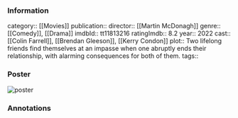 ### Information
category:: [[Movies]]
publication:: 
director:: [[Martin McDonagh]]
genre:: [[Comedy]], [[Drama]]
imdbId:: tt11813216
ratingImdb:: 8.2
year:: 2022
cast:: [[Colin Farrell]], [[Brendan Gleeson]], [[Kerry Condon]]
plot:: Two lifelong friends find themselves at an impasse when one abruptly ends their relationship, with alarming consequences for both of them.
tags::


### Poster
![poster](https://m.media-amazon.com/images/M/MV5BM2NlZDI0ZDktNTg5OS00ZjQ1LWI4MDEtN2I0MDE5NWRiNzA4XkEyXkFqcGdeQXVyMTY5Nzc4MDY@._V1_SX300.jpg)


### Annotations
